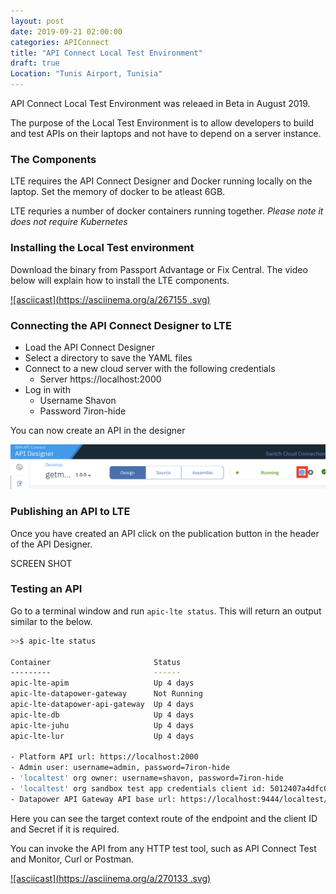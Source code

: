 ```yaml
---
layout: post
date: 2019-09-21 02:00:00
categories: APIConnect
title: "API Connect Local Test Environment"
draft: true
Location: "Tunis Airport, Tunisia"
---
```


API Connect Local Test Environment was releaed in Beta in August 2019.

The purpose of the Local Test Environment is to allow developers to build and test APIs on their laptops and not have to depend on a server instance.

<!--more-->


### The Components

LTE requires the API Connect Designer and Docker running locally on the laptop. Set the memory of docker to be atleast 6GB.

LTE requries a number of docker containers running together. *Please note it does not require Kubernetes*

### Installing the Local Test environment

Download the binary from Passport Advantage or Fix Central. The video below will explain how to install the LTE components.


[![asciicast](https://asciinema.org/a/267155
.svg)](https://asciinema.org/a/267155
)


### Connecting the API Connect Designer to LTE

* Load the API Connect Designer
* Select a directory to save the YAML files
* Connect to a new cloud server with the following credentials
  - Server https://localhost:2000
* Log in with
  - Username Shavon
  - Password 7iron-hide

You can now create an API in the designer

![](images/publishButton.png)

### Publishing an API to LTE

Once you have created an API click on the publication button in the header of the API Designer.

SCREEN SHOT

### Testing an API

Go to a terminal window and run `apic-lte status`. This will return an output similar to the below.

```bash
>>$ apic-lte status

Container                       Status
---------                       ------
apic-lte-apim                   Up 4 days
apic-lte-datapower-gateway      Not Running
apic-lte-datapower-api-gateway  Up 4 days
apic-lte-db                     Up 4 days
apic-lte-juhu                   Up 4 days
apic-lte-lur                    Up 4 days

- Platform API url: https://localhost:2000
- Admin user: username=admin, password=7iron-hide
- 'localtest' org owner: username=shavon, password=7iron-hide
- 'localtest' org sandbox test app credentials client id: 5012407a4dfc0552d2808f86110c969d , client secret: 4801972213b8b28ebb4b7d7c3fcaaff9
- Datapower API Gateway API base url: https://localhost:9444/localtest/sandbox/
```

Here you can see the target context route of the endpoint and the client ID and Secret if it is required.

You can invoke the API from any HTTP test tool, such as API Connect Test and Monitor, Curl or Postman.


[![asciicast](https://asciinema.org/a/270133
.svg)](https://asciinema.org/a/270133
)

